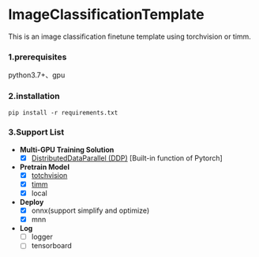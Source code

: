 # ImageClassificationTemplate
This is an image classification finetune template using torchvision or timm.

### 1.prerequisites

python3.7+、gpu

### 2.installation

`pip install -r requirements.txt`

### 3.Support List

- **Multi-GPU Training Solution**
  + [x] [DistributedDataParallel (DDP)](https://pytorch.org/docs/stable/nn.html#distributeddataparallel) [Built-in function of Pytorch]
- **Pretrain Model**
  + [x] [totchvision](https://pytorch.org/vision/stable/index.html)
  + [x] [timm](https://github.com/rwightman/pytorch-image-models)
  + [x] local
- **Deploy**
  + [x] onnx(support simplify and optimize)
  + [x] mnn

- **Log**
  + [ ] logger
  + [ ] tensorboard
